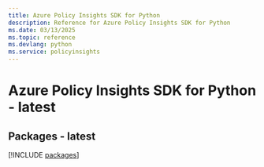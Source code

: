 ```yaml
---
title: Azure Policy Insights SDK for Python
description: Reference for Azure Policy Insights SDK for Python
ms.date: 03/13/2025
ms.topic: reference
ms.devlang: python
ms.service: policyinsights
---
```

# Azure Policy Insights SDK for Python - latest
## Packages - latest
[!INCLUDE [packages](policy-insights-index.md)]